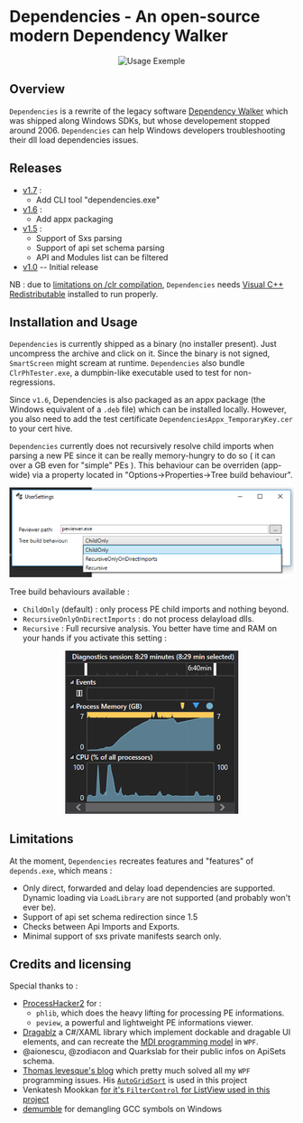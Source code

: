 # Dependencies - An open-source modern Dependency Walker

<p align="center">
<img alt="Usage Exemple" src="screenshots/UsageExemple.gif"/>
</p>


## Overview
`Dependencies` is a rewrite of the legacy software [Dependency Walker](http://www.dependencywalker.com/) which was shipped along Windows SDKs, but whose developement stopped around 2006.
`Dependencies` can help Windows developers troubleshooting their dll load dependencies issues.

## Releases
* [v1.7](https://github.com/lucasg/Dependencies/releases/download/v1.7/Dependencies.zip) :
	* Add CLI tool "dependencies.exe"
* [v1.6](https://github.com/lucasg/Dependencies/releases/download/v1.6/Dependencies.zip) :
	* Add appx packaging
* [v1.5](https://github.com/lucasg/Dependencies/releases/download/v1.5/Dependencies.zip) :
	* Support of Sxs parsing
	* Support of api set schema parsing
	* API and Modules list can be filtered
* [v1.0](https://github.com/lucasg/Dependencies/releases/download/v1.0/Dependencies.zip) -- Initial release

NB : due to [limitations on /clr compilation](https://msdn.microsoft.com/en-us/library/ffkc918h.aspx), `Dependencies` needs [Visual C++  Redistributable](https://support.microsoft.com/en-us/help/2977003/the-latest-supported-visual-c-downloads) installed to run properly.

## Installation and Usage

`Dependencies` is currently shipped as a binary (no installer present). Just uncompress the archive and click on it.
Since the binary is not signed, `SmartScreen` might scream at runtime. `Dependencies` also bundle `ClrPhTester.exe`, a dumpbin-like executable used to test for non-regressions.

Since `v1.6`, Dependencies is also packaged as an appx package (the Windows equivalent of a `.deb` file) which can be installed locally. However, you also need to add the test certificate `DependenciesAppx_TemporaryKey.cer` to your cert hive.

`Dependencies` currently does not recursively resolve child imports when parsing a new PE since it can be really memory-hungry to do so ( it can over a GB even for "simple" PEs ). This behaviour can be overriden (app-wide) via a property located in "Options->Properties->Tree build behaviour".

<p align="center">
<img alt="User options" src="screenshots/UserOptions.png"/>
</p>

Tree build behaviours available :

* `ChildOnly` (default) : only process PE child imports and nothing beyond.
* `RecursiveOnlyOnDirectImports`  : do not process delayload dlls.
* `Recursive` : Full recursive analysis. You better have time and RAM on your hands if you activate this setting :

<p align="center">
<img alt="Yes that's 7 GB of RAM being consumed. I'm impressed the application didn't even crash" src="screenshots/RamEater.PNG"/>
</p>


## Limitations

At the moment, `Dependencies` recreates features and "features" of `depends.exe`, which means :

* Only direct, forwarded and delay load dependencies are supported. Dynamic loading via `LoadLibrary` are not supported (and probably won't ever be).
* Support of api set schema redirection since 1.5
* Checks between Api Imports and Exports. 
* Minimal support of sxs private manifests search only.


## Credits and licensing

Special thanks to :

* [ProcessHacker2](https://github.com/processhacker2/processhacker) for :
  * `phlib`, which does the heavy lifting for processing PE informations.
  * `peview`, a powerful and lightweight PE informations viewer.
* [Dragablz](https://github.com/ButchersBoy/Dragablz) a C#/XAML library which implement dockable and dragable UI elements, and can recreate the [MDI programming model](https://en.wikipedia.org/wiki/Multiple_document_interface) in `WPF`.
* @aionescu, @zodiacon and Quarkslab for their public infos on ApiSets schema.
* [Thomas levesque's blog](https://www.thomaslevesque.com) which pretty much solved all my `WPF` programming issues. His [`AutoGridSort`](http://www.thomaslevesque.com/2009/08/04/wpf-automatically-sort-a-gridview-continued/) is used in this project 
* Venkatesh Mookkan [for it's `FilterControl` for ListView used in this project](https://www.codeproject.com/Articles/170095/WPF-Custom-Control-FilterControl-for-ListBox-ListV)
* [demumble](https://github.com/nico/demumble) for demangling GCC symbols on Windows